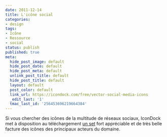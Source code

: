 ```yaml
---
date: 2011-12-14
title: L'icône social
categories:
- design
tags:
- Icône
- Ressource
- social
status: publish
published: true
meta:
  hide_post_image: default
  hide_post_date: default
  hide_post_meta: default
  unlink_post_title: default
  hide_post_title: default
  layout: default
  post_color: default
  link_url: https://icondock.com/free/vector-social-media-icons
  _edit_last: '1'
  tmac_last_id: '256453696219664384'
---
```

Si vous chercher des icônes de la multitude de réseaux sociaux, IconDock met à disposition au téléchargement <a title="Vector Social Media Icons sur IconDock.com" href="https://icondock.com/free/vector-social-media-icons">un set</a> fort appréciable et de très belle facture des icônes des principaux acteurs du domaine.
